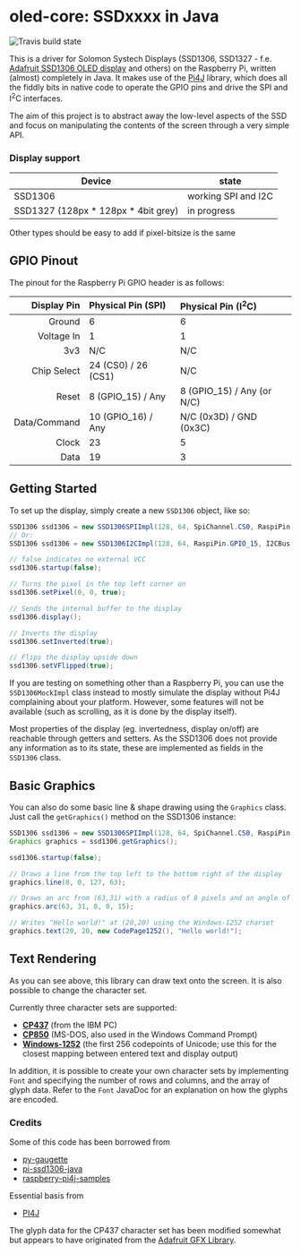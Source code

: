 # oled-core: SSDxxxx in Java

![Travis build state](https://travis-ci.org/cljk/oled-core.svg?branch=master)

This is a driver for Solomon Systech Displays (SSD1306, SSD1327 - f.e. [Adafruit SSD1306 OLED display](https://www.adafruit.com/categories/98) and others) on the Raspberry Pi, written (almost) completely in Java.
It makes use of the [Pi4J](https://github.com/Pi4J/pi4j) library, which does all the fiddly bits in native code to operate the GPIO pins and drive the SPI and I<sup>2</sup>C interfaces.

The aim of this project is to abstract away the low-level aspects of the SSD and focus on manipulating the contents of the screen through a very simple API.

### Display support

| Device                              | state                |
|-------------------------------------|----------------------|
| SSD1306                             | working SPI and I2C  |
| SSD1327 (128px * 128px * 4bit grey) | in progress          |

Other types should be easy to add if pixel-bitsize is the same

## GPIO Pinout

The pinout for the Raspberry Pi GPIO header is as follows:

| Display Pin  | Physical Pin (SPI)  | Physical Pin (I<sup>2</sup>C) |
| ------------:|:------------------- |:----------------------------- |
| Ground       | 6                   | 6                             |
| Voltage In   | 1                   | 1                             |
| 3v3          | N/C                 | N/C                           |
| Chip Select  | 24 (CS0) / 26 (CS1) | N/C                           |
| Reset        | 8 (GPIO_15) / Any   | 8 (GPIO_15) / Any (or N/C)    |
| Data/Command | 10 (GPIO_16) / Any  | N/C (0x3D) / GND (0x3C)       |
| Clock        | 23                  | 5                             |
| Data         | 19                  | 3                             |

## Getting Started

To set up the display, simply create a new `SSD1306` object, like so:

```java
SSD1306 ssd1306 = new SSD1306SPIImpl(128, 64, SpiChannel.CS0, RaspiPin.GPIO_15, RaspiPin.GPIO_16);
// Or:
SSD1306 ssd1306 = new SSD1306I2CImpl(128, 64, RaspiPin.GPIO_15, I2CBus.BUS_1, 0x3D);

// false indicates no external VCC
ssd1306.startup(false);

// Turns the pixel in the top left corner on
ssd1306.setPixel(0, 0, true);

// Sends the internal buffer to the display
ssd1306.display();

// Inverts the display
ssd1306.setInverted(true);

// Flips the display upside down
ssd1306.setVFlipped(true);
```

If you are testing on something other than a Raspberry Pi, you can use the `SSD1306MockImpl` class instead to mostly simulate the display without Pi4J complaining about your platform. However, some features will not be available (such as scrolling, as it is done by the display itself).

Most properties of the display (eg. invertedness, display on/off) are reachable through getters and setters.
As the SSD1306 does not provide any information as to its state, these are implemented as fields in the `SSD1306` class.

## Basic Graphics

You can also do some basic line & shape drawing using the `Graphics` class.
Just call the `getGraphics()` method on the SSD1306 instance:

```java
SSD1306 ssd1306 = new SSD1306SPIImpl(128, 64, SpiChannel.CS0, RaspiPin.GPIO_15, RaspiPin.GPIO_16);
Graphics graphics = ssd1306.getGraphics();

ssd1306.startup(false);

// Draws a line from the top left to the bottom right of the display
graphics.line(0, 0, 127, 63);

// Draws an arc from (63,31) with a radius of 8 pixels and an angle of 15 degrees
graphics.arc(63, 31, 8, 0, 15);

// Writes "Hello world!" at (20,20) using the Windows-1252 charset
graphics.text(20, 20, new CodePage1252(), "Hello world!");
```

## Text Rendering

As you can see above, this library can draw text onto the screen. It is also possible to change the character set.

Currently three character sets are supported:

- [**CP437**](https://en.wikipedia.org/wiki/Code_page_437) (from the IBM PC)
- [**CP850**](https://en.wikipedia.org/wiki/Code_page_850) (MS-DOS, also used in the Windows Command Prompt)
- [**Windows-1252**](https://en.wikipedia.org/wiki/Windows-1252) (the first 256 codepoints of Unicode; use this for the closest mapping between entered text and display output)

In addition, it is possible to create your own character sets by implementing `Font` and specifying the number of rows and columns, and the array of glyph data. Refer to the `Font` JavaDoc for an explanation on how the glyphs are encoded.

### Credits

Some of this code has been borrowed from 
* [py-gaugette](https://github.com/guyc/py-gaugette)
* [pi-ssd1306-java](https://github.com/ondryaso/pi-ssd1306-java)
* [raspberry-pi4j-samples](https://github.com/OlivierLD/raspberry-pi4j-samples/)

Essential basis from
* [PI4J](http://pi4j.com/)


The glyph data for the CP437 character set has been modified somewhat but appears to have originated from the [Adafruit GFX Library](https://github.com/adafruit/Adafruit-GFX-Library).
